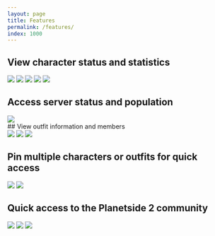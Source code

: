 ```yaml
---
layout: page
title: Features
permalink: /features/
index: 1000
---
```


## View character status and statistics

<div class="flexContainer">
  <img class="centerImage" src="{{ site.baseurl }}/public/img/screenshots/half/profile.jpg">
  <img class="centerImage" src="{{ site.baseurl }}/public/img/screenshots/half/friends.jpg">
  <img class="centerImage" src="{{ site.baseurl }}/public/img/screenshots/half/stats.jpg">
  <img class="centerImage" src="{{ site.baseurl }}/public/img/screenshots/half/killboard.jpg">
  <img class="centerImage" src="{{ site.baseurl }}/public/img/screenshots/half/weapons_stas.jpg">
</div>

## Access server status and population

<div class="flexContainer">
  <img class="centerImage" src="{{ site.baseurl }}/public/img/screenshots/half/servers.jpg">
</div>
## View outfit information and members

<div class="flexContainer">
  <img class="centerImage" src="{{ site.baseurl }}/public/img/screenshots/half/outfit.jpg">
  <img class="centerImage" src="{{ site.baseurl }}/public/img/screenshots/half/members.jpg">
  <img class="centerImage" src="{{ site.baseurl }}/public/img/screenshots/half/online.jpg">
</div>

## Pin multiple characters or outfits for quick access

<div class="flexContainer">
  <img class="centerImage" src="{{ site.baseurl }}/public/img/screenshots/half/outfits.jpg">
  <img class="centerImage" src="{{ site.baseurl }}/public/img/screenshots/half/profiles.jpg">
</div>

## Quick access to the Planetside 2 community 

<div class="flexContainer">
  <img class="centerImage" src="{{ site.baseurl }}/public/img/screenshots/half/twitter.jpg">
  <img class="centerImage" src="{{ site.baseurl }}/public/img/screenshots/half/reddit_ps2.jpg">
  <img class="centerImage" src="{{ site.baseurl }}/public/img/screenshots/half/reddit_ps2ps4.jpg">
</div>